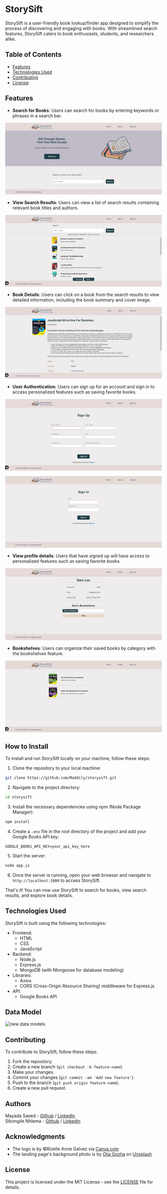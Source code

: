 # StorySift

StorySift is a user-friendly book lookup/finder app designed to simplify the process of discovering and engaging with books. With streamlined search features, StorySift caters to book enthusiasts, students, and researchers alike.

## Table of Contents

- [Features](#features)
- [Technologies Used](#technologies-used)
- [Contributing](#contributing)
- [License](#license)

## Features

- **Search for Books**: Users can search for books by entering keywords or phrases in a search bar.


![Alt Text](assets/images/Landing-page.png)


- **View Search Results**: Users can view a list of search results containing relevant book titles and authors.


![Alt Text](assets/images/search-results.png)


- **Book Details**: Users can click on a book from the search results to view detailed information, including the book summary and cover image.


![Alt Text](assets/images/Book-details.png)


- **User Authentication**: Users can sign up for an account and sign in to access personalized features such as saving favorite books.


![Alt Text](assets/images/sign-up.png)


![Alt Text](assets/images/sign-in.png)


- **View profile details**: Users that have signed up will have access to personalized features such as saving favorite books.


![Alt Text](assets/images/profile-page.png)


- **Bookshelves**: Users can organize their saved books by category with the bookshelves feature.

![Alt Text](assets/images/bookshelf.png)

## How to Install

To install and run StorySift locally on your machine, follow these steps:

1. Clone the repository to your local machine:
```bash
git clone https://github.com/Maddily/storysift.git
```
2. Navigate to the project directory:
```bash
cd storysift
```
3. Install the necessary dependencies using npm (Node Package Manager):
```bash
npm install
```
4. Create a `.env` file in the root directory of the project and add your Google Books API key:
```
GOOGLE_BOOKS_API_KEY=your_api_key_here
```
5. Start the server:
```bash
node app.js
```
6. Once the server is running, open your web browser and navigate to `http://localhost:3000` to access StorySift.

That's it! You can now use StorySift to search for books, view search results, and explore book details.

## Technologies Used

StorySift is built using the following technologies:
* Frontend:
  * HTML
  * CSS
  * JavaScript
* Backend:
  * Node.js
  * Express.js
  * MongoDB (with Mongoose for database modeling)
* Libraries:
  * Axios
  * CORS (Cross-Origin Resource Sharing) middleware for Express.js
* API:
  * Google Books API

## Data Model
![new data models](https://github.com/Maddily/storysift/assets/68620670/72891c19-6638-4d7b-a34d-24dbbe7cfd9f)

## Contributing

To contribute to StorySift, follow these steps:

1. Fork the repository.
2. Create a new branch (`git checkout -b feature-name`).
3. Make your changes.
4. Commit your changes (`git commit -am 'Add new feature'`).
5. Push to the branch (`git push origin feature-name`).
6. Create a new pull request.

## Authors

Mayada Saeed - <a href="https://github.com/Maddily">Github</a> / <a href="https://www.linkedin.com/in/mayadase/">LinkedIn</a><br>
Sibongile Nhlema - <a href="https://github.com/Sibongile-Nhlema">Github</a> / <a href="https://www.linkedin.com/in/sibongile-nhlema/">LinkedIn</a><br>

## Acknowledgments

* The logo is by ©Rizelle Anne Galvez via <a href="https://www.canva.com/" target="_blank">Canva.com</a>
* The landing page's background photo is by <a href="https://unsplash.com/@olia?utm_content=creditCopyText&utm_medium=referral&utm_source=unsplash">Olia Gozha</a> on <a href="https://unsplash.com/photos/white-book-marker-on-book-page-J4kK8b9Fgj8?utm_content=creditCopyText&utm_medium=referral&utm_source=unsplash">Unsplash</a>

## License

This project is licensed under the MIT License - see the [LICENSE](LICENSE) file for details.
